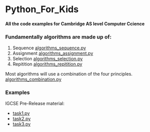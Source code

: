 # Python_For_Kids
#### All the code examples for Cambridge AS level Computer Ccience

### Fundamentally algorithms are made up of: 
1. Sequence [algorithms_sequence.py](https://github.com/chasingbob/Python_For_Kids/blob/master/algorithms_sequence.py)
2. Assignment [algorithms_assignment.py](https://github.com/chasingbob/Python_For_Kids/blob/master/algorithms_assignment.py)
3. Selection [algorithms_selection.py](https://github.com/chasingbob/Python_For_Kids/blob/master/algorithms_selection.py)
4. Repitition [algorithms_repitition.py](https://github.com/chasingbob/Python_For_Kids/blob/master/algorithms_repitition.py)

Most algorithms will use a combination of the four principles. [algorithms_combination.py](https://github.com/chasingbob/Python_For_Kids/blob/master/algorithms_combined.py)

### Examples
IGCSE Pre-Release material: 
* [task1.py](https://github.com/chasingbob/Python_For_Kids/blob/master/task1.py) 
* [task2.py](https://github.com/chasingbob/Python_For_Kids/blob/master/task2.py) 
* [task3.py](https://github.com/chasingbob/Python_For_Kids/blob/master/task3.py) 


